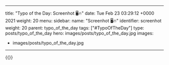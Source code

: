 
---
title: "Typo of the Day: Screenhot 🖥🔥"
date: Tue Feb 23 03:29:12 +0000 2021
weight: 20
menu:
  sidebar:
    name: "Screenhot 🖥🔥"
    identifier: screenhot
    weight: 20
    parent: typo_of_the_day
tags: ["#TypoOfTheDay"]
type: posts/typo_of_the_day
hero: images/posts/typo_of_the_day.jpg
images:
- images/posts/typo_of_the_day.jpg
---


{{<x user="mariatta" id="1364054675629035521">}}

